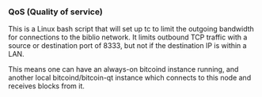 ### QoS (Quality of service) ###

This is a Linux bash script that will set up tc to limit the outgoing bandwidth for connections to the biblio network. It limits outbound TCP traffic with a source or destination port of 8333, but not if the destination IP is within a LAN.

This means one can have an always-on bitcoind instance running, and another local bitcoind/bitcoin-qt instance which connects to this node and receives blocks from it.
